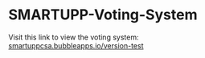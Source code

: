 # SMARTUPP-Voting-System

Visit this link to view the voting system:
[smartuppcsa.bubbleapps.io/version-test](https://smartuppcsa.bubbleapps.io/version-test)

